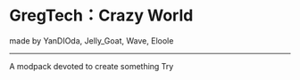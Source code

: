 # GregTech：Crazy World
made by YanDIOda, Jelly_Goat, Wave, Eloole  

-----

A modpack devoted to create something
Try
